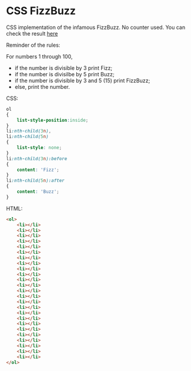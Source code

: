 CSS FizzBuzz
===========

CSS implementation of the infamous FizzBuzz. No counter used. You can check the result [here](http://youpinadi.github.com/cssfizzbuzz/fizzbuzz.html)

Reminder of the rules:

For numbers 1 through 100,
* if the number is divisible by 3 print Fizz;
* if the number is divisilbe by 5 print Buzz;
* if the number is divisible by 3 and 5 (15) print FizzBuzz;
* else, print the number.


CSS:

```css
ol
{
    list-style-position:inside;
}
li:nth-child(3n),
li:nth-child(5n)
{
    list-style: none;
}
li:nth-child(3n):before
{
    content: 'Fizz';
}
li:nth-child(5n):after
{
    content: 'Buzz';
}
```

HTML:
```html
<ol>
    <li></li>
    <li></li>
    <li></li>
    <li></li>
    <li></li>
    <li></li>
    <li></li>
    <li></li>
    <li></li>
    <li></li>
    <li></li>
    <li></li>
    <li></li>
    <li></li>
    <li></li>
    <li></li>
    <li></li>
    <li></li>
    <li></li>
    <li></li>
    <li></li>
    <li></li>
    <li></li>
    <li></li>
    <li></li>
</ol>
```
